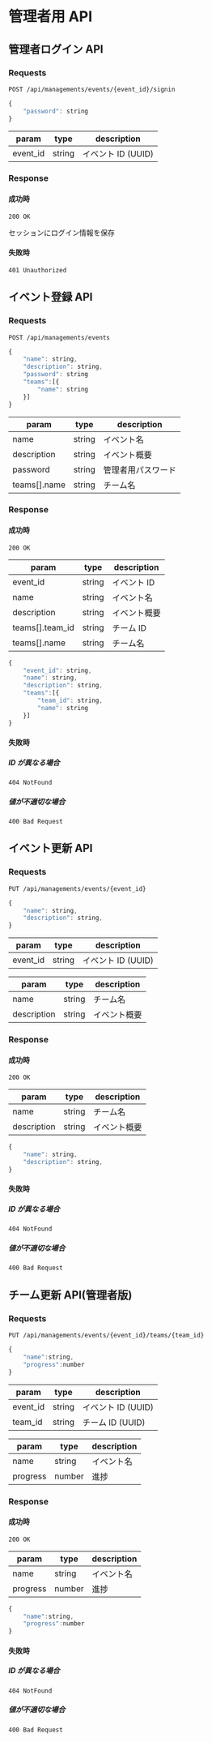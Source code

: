 # 管理者用 API

## 管理者ログイン API

### Requests

```
POST /api/managements/events/{event_id}/signin
```

```javascript
{
    "password": string
}
```

| param    | type   | description        |
| -------- | ------ | ------------------ |
| event_id | string | イベント ID (UUID) |

### Response

#### 成功時

```
200 OK
```

セッションにログイン情報を保存

#### 失敗時

```
401 Unauthorized
```

## イベント登録 API

### Requests

```
POST /api/managements/events
```

```javascript
{
    "name": string,
    "description": string,
    "password": string
    "teams":[{
        "name": string
    }]
}
```

| param        | type   | description        |
| ------------ | ------ | ------------------ |
| name         | string | イベント名         |
| description  | string | イベント概要       |
| password     | string | 管理者用パスワード |
| teams[].name | string | チーム名           |

### Response

#### 成功時

```
200 OK
```

| param           | type   | description  |
| --------------- | ------ | ------------ |
| event_id        | string | イベント ID  |
| name            | string | イベント名   |
| description     | string | イベント概要 |
| teams[].team_id | string | チーム ID    |
| teams[].name    | string | チーム名     |

```javascript
{
    "event_id": string,
    "name": string,
    "description": string,
    "teams":[{
        "team_id": string,
        "name": string
    }]
}
```

#### 失敗時

##### ID が異なる場合

```
404 NotFound
```

##### 値が不適切な場合

```
400 Bad Request
```

## イベント更新 API

### Requests

```
PUT /api/managements/events/{event_id}
```

```javascript
{
    "name": string,
    "description": string,
}
```

| param    | type   | description        |
| -------- | ------ | ------------------ |
| event_id | string | イベント ID (UUID) |

| param       | type   | description  |
| ----------- | ------ | ------------ |
| name        | string | チーム名     |
| description | string | イベント概要 |

### Response

#### 成功時

```
200 OK
```

| param       | type   | description  |
| ----------- | ------ | ------------ |
| name        | string | チーム名     |
| description | string | イベント概要 |

```javascript
{
    "name": string,
    "description": string,
}
```

#### 失敗時

##### ID が異なる場合

```
404 NotFound
```

##### 値が不適切な場合

```
400 Bad Request
```

## チーム更新 API(管理者版)

### Requests

```
PUT /api/managements/events/{event_id}/teams/{team_id}
```

```javascript
{
    "name":string,
    "progress":number
}
```

| param    | type   | description        |
| -------- | ------ | ------------------ |
| event_id | string | イベント ID (UUID) |
| team_id  | string | チーム ID (UUID)   |

| param    | type   | description |
| -------- | ------ | ----------- |
| name     | string | イベント名  |
| progress | number | 進捗        |

### Response

#### 成功時

```
200 OK
```

| param    | type   | description |
| -------- | ------ | ----------- |
| name     | string | イベント名  |
| progress | number | 進捗        |

```javascript
{
    "name":string,
    "progress":number
}
```

#### 失敗時

##### ID が異なる場合

```
404 NotFound
```

##### 値が不適切な場合

```
400 Bad Request
```
